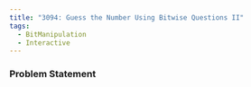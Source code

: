 ```yaml
---
title: "3094: Guess the Number Using Bitwise Questions II"
tags:
  - BitManipulation
  - Interactive
---
```

### Problem Statement

